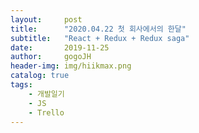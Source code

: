 ```yaml
---
layout:     post
title:      "2020.04.22 첫 회사에서의 한달"
subtitle:   "React + Redux + Redux saga"
date:       2019-11-25
author:     gogoJH
header-img: img/hiikmax.png
catalog: true
tags:
    - 개발일기
    - JS
    - Trello
---
```

<!--stackedit_data:
eyJoaXN0b3J5IjpbMTE3NjM4MTgwMV19
-->